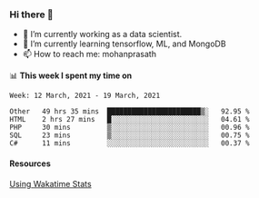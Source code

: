 ### Hi there 👋

- 🔭 I’m currently working as a data scientist.
- 🌱 I’m currently learning tensorflow, ML, and MongoDB
- 📫 How to reach me: mohanprasath

📊 **This week I spent my time on**
<!--START_SECTION:waka-->
```text
Week: 12 March, 2021 - 19 March, 2021

Other   49 hrs 35 mins  ███████████████████████▒░   92.95 % 
HTML    2 hrs 27 mins   █░░░░░░░░░░░░░░░░░░░░░░░░   04.61 % 
PHP     30 mins         ▒░░░░░░░░░░░░░░░░░░░░░░░░   00.96 % 
SQL     23 mins         ▒░░░░░░░░░░░░░░░░░░░░░░░░   00.75 % 
C#      11 mins         ░░░░░░░░░░░░░░░░░░░░░░░░░   00.37 % 
```
<!--END_SECTION:waka-->

#### Resources
[Using Wakatime Stats](https://github.com/marketplace/actions/waka-readme)
